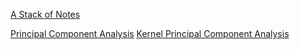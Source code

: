 [A Stack of Notes](../a-stack-of-notes.md)

[Principal Component Analysis](dimensionality-reduction/principal-component-analysis.md)
[Kernel Principal Component Analysis](dimensionality-reduction/kernel-principal-component-analysis.md)
